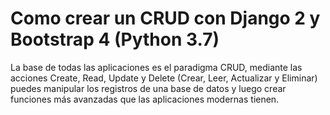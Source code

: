 # Como crear un CRUD con Django 2 y Bootstrap 4 (Python 3.7)
La base de todas las aplicaciones es el paradigma CRUD, mediante las acciones Create, Read, Update y Delete (Crear, Leer, Actualizar y Eliminar) puedes manipular los registros de una base de datos y luego crear funciones más avanzadas que las aplicaciones modernas tienen. 
